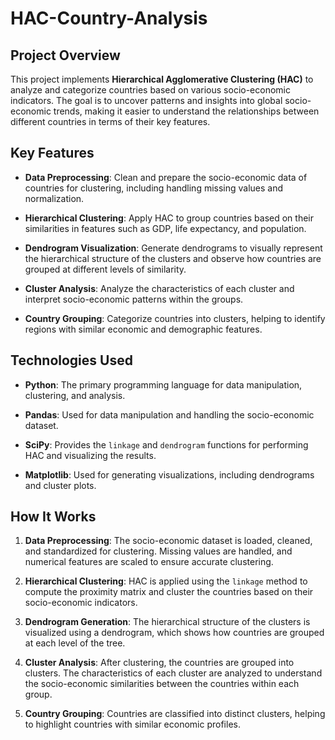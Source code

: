 HAC-Country-Analysis
====================

Project Overview
----------------

This project implements **Hierarchical Agglomerative Clustering (HAC)** to analyze and categorize countries based on various socio-economic indicators. The goal is to uncover patterns and insights into global socio-economic trends, making it easier to understand the relationships between different countries in terms of their key features.

Key Features
------------

*   **Data Preprocessing**: Clean and prepare the socio-economic data of countries for clustering, including handling missing values and normalization.

*   **Hierarchical Clustering**: Apply HAC to group countries based on their similarities in features such as GDP, life expectancy, and population.

*   **Dendrogram Visualization**: Generate dendrograms to visually represent the hierarchical structure of the clusters and observe how countries are grouped at different levels of similarity.

*   **Cluster Analysis**: Analyze the characteristics of each cluster and interpret socio-economic patterns within the groups.

*   **Country Grouping**: Categorize countries into clusters, helping to identify regions with similar economic and demographic features.

Technologies Used
-----------------

*   **Python**: The primary programming language for data manipulation, clustering, and analysis.
    
*   **Pandas**: Used for data manipulation and handling the socio-economic dataset.
    
*   **SciPy**: Provides the `linkage` and `dendrogram` functions for performing HAC and visualizing the results.
    
*   **Matplotlib**: Used for generating visualizations, including dendrograms and cluster plots.

How It Works
------------

1.  **Data Preprocessing**: The socio-economic dataset is loaded, cleaned, and standardized for clustering. Missing values are handled, and numerical features are scaled to ensure accurate clustering.

2.  **Hierarchical Clustering**: HAC is applied using the `linkage` method to compute the proximity matrix and cluster the countries based on their socio-economic indicators.

3.  **Dendrogram Generation**: The hierarchical structure of the clusters is visualized using a dendrogram, which shows how countries are grouped at each level of the tree.

4.  **Cluster Analysis**: After clustering, the countries are grouped into clusters. The characteristics of each cluster are analyzed to understand the socio-economic similarities between the countries within each group.

5.  **Country Grouping**: Countries are classified into distinct clusters, helping to highlight countries with similar economic profiles.
